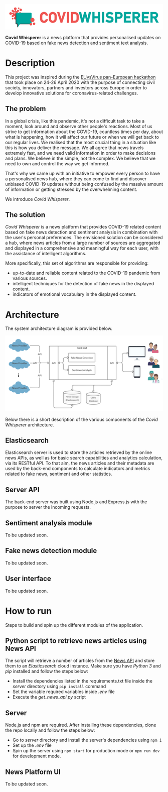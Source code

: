 ![alt text](https://github.com/johnantonn/covid-whisperer/blob/master/cwlogo-horizontal.png)

**Covid Whisperer** is a news platform that provides personalised updates on COVID-19 based on fake news detection and sentiment text analysis. 

# Description
This project was inspired during the [EUvsVirus pan-European hackathon](https://euvsvirus.org/) that took place on 24-26 April 2020 with the purpose of connecting civil society, innovators, partners and investors across Europe in order to develop innovative solutions for coronavirus-related challenges.

## The problem
In a global crisis, like this pandemic, it's not a difficult task to take a moment, look around and observe other people's reactions. Most of us strive to get information about the COVID-19, countless times per day, about what is happening, how it will affect our future or when we will get back to our regular lives. We realised that the most crucial thing in a situation like this is how you deliver the message. We all agree that news travels extremely fast, and we need valid information in order to make decisions and plans. We believe in the simple, not the complex. We believe that we need to own and control the way we get informed.

That's why we came up with an initiative to empower every person to have a personalised news hub, where they can come to find and discover unbiased COVID-19 updates without being confused by the massive amount of information or getting stressed by the overwhelming content.

We introduce *Covid Whisperer*.

## The solution
*Covid Whisperer* is a news platform that provides COVID-19 related content based on fake news detection and sentiment analysis in combination with the user's personal preferences. The envisioned solution can be considered a hub, where news articles from a large number of sources are aggregated and displayed in a comprehensive and meaningful way for each user, with the assistance of intelligent algorithms.

More specifically, this set of algorithms are responsible for providing:

- up-to-date and reliable content related to the COVID-19 pandemic from various sources.
- intelligent techniques for the detection of fake news in the displayed content.
- indicators of emotional vocabulary in the displayed content.

# Architecture
The system architecture diagram is provided below.

![alt text](https://github.com/johnantonn/covid-whisperer/blob/master/arcitecture.png)

Below there is a short description of the various components of the *Covid Whisperer* architecture.

## Elasticsearch
Elasticsearch server is used to store the articles retrieved by the online news APIs, as well as for basic search capabilities and analytics calculation, via its RESTful API. To that aim, the news articles and their metadata are used by the back-end components to calculate indicators and metrics related to fake news, sentiment and other statistics.

## Server API
The back-end server was built using Node.js and Express.js with the purpose to server the incoming requests.

## Sentiment analysis module
To be updated soon.

## Fake news detection module
To be updated soon.

## User interface
To be updated soon.

# How to run
Steps to build and spin up the different modules of the application.

## Python script to retrieve news articles using News API
The script will retrieve a number of articles from the [News API](https://newsapi.org/) and store them to an *Elasticsearch* cloud instance. Make sure you have *Python 3* and *pip* installed and follow the steps below:
 - Install the dependencies listed in the requirements.txt file inside the *server* directory using `pip install` command
 - Set the variable required variables inside *.env* file
 - Execute the *get_news_api.py* script

## Server
Node.js and npm are required. After installing these dependencies, clone the repo locally and follow the steps below:
 - Go to *server* directory and install the server's dependencies using `npm i`
 - Set up the *.env* file
 - Spin up the server using `npm start` for production mode or `npm run dev` for development mode.

## News Platform UI
To be updated soon.
